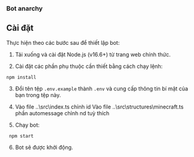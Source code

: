 


### Bot anarchy



## Cài đặt

Thực hiện theo các bước sau để thiết lập bot:

1. Tải xuống và cài đặt Node.js (v16.6+) từ trang web chính thức.

2. Cài đặt các phần phụ thuộc cần thiết bằng cách chạy lệnh:
```
npm install
```
3. Đổi tên tệp `.env.example` thành `.env` và cung cấp thông tin bí mật của bạn trong tệp này.
4. Vào file ..\src\index.ts chỉnh id
   Vào file ..\src\structures\minecraft.ts phần automessage chỉnh nd tuỳ thích 

6. Chạy bot:

```
 npm start
```

6. Bot sẽ được khởi động.
